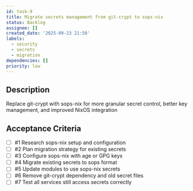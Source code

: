 ```yaml
---
id: task-9
title: Migrate secrets management from git-crypt to sops-nix
status: Backlog
assignee: []
created_date: '2025-09-23 21:50'
labels:
  - security
  - secrets
  - migration
dependencies: []
priority: low
---
```


## Description

<!-- SECTION:DESCRIPTION:BEGIN -->
Replace git-crypt with sops-nix for more granular secret control, better key management, and improved NixOS integration
<!-- SECTION:DESCRIPTION:END -->

## Acceptance Criteria
<!-- AC:BEGIN -->
- [ ] #1 Research sops-nix setup and configuration
- [ ] #2 Plan migration strategy for existing secrets
- [ ] #3 Configure sops-nix with age or GPG keys
- [ ] #4 Migrate existing secrets to sops format
- [ ] #5 Update modules to use sops-nix secrets
- [ ] #6 Remove git-crypt dependency and old secret files
- [ ] #7 Test all services still access secrets correctly
<!-- AC:END -->
